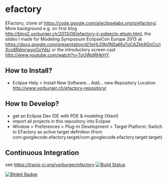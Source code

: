 efactory
========

EFactory, clone of https://code.google.com/a/eclipselabs.org/p/efactory/.
More background e.g. on first blog http://blog2.vorburger.ch/2013/06/efactory-ii-xobjects-ehutn.html,
the slides I made for Modeling Symposium EclipseCon Europe 2013 at https://docs.google.com/presentation/d/1pHLD9p1NSa6fuToCAZkk9GnCcriXco8RdmrwyoOxYds/
or the introductory screen cast http://www.youtube.com/watch?v=ToUWqIRHkHY.

How to Install?
---------------

* Eclipse Help > Install New Software... Add... new Repository Location http://www.vorburger.ch/efactory-repository/


How to Develop?
---------------

* get an Eclipse Dev IDE with PDE & modeling (Xtext) 
* import all projects in this repository into Eclipse 
* Window > Preferences > Plug-In Development > Target Platform: Switch to EFactory as active target definition (from com.googlecode.efactory.target/com.googlecode.efactory.target.target) 


Continuous Integration
----------------------

see https://travis-ci.org/vorburger/efactory
[![Build Status](https://travis-ci.org/vorburger/efactory.png?branch=master)](https://travis-ci.org/vorburger/efactory)


[![Bitdeli Badge](https://d2weczhvl823v0.cloudfront.net/vorburger/efactory/trend.png)](https://bitdeli.com/free "Bitdeli Badge")

